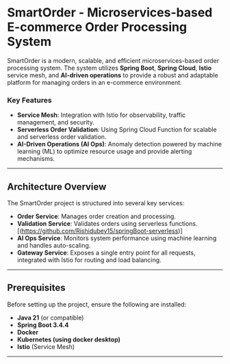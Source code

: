 
# SmartOrder - Microservices-based E-commerce Order Processing System

SmartOrder is a modern, scalable, and efficient microservices-based order processing system. The system utilizes **Spring Boot**, **Spring Cloud**, **Istio** service mesh, and **AI-driven operations** to provide a robust and adaptable platform for managing orders in an e-commerce environment. 

### Key Features

- **Service Mesh**: Integration with Istio for observability, traffic management, and security.
- **Serverless Order Validation**: Using Spring Cloud Function for scalable and serverless order validation.
- **AI-Driven Operations (AI Ops)**: Anomaly detection powered by machine learning (ML) to optimize resource usage and provide alerting mechanisms.

---

## Architecture Overview

The SmartOrder project is structured into several key services:

- **Order Service**: Manages order creation and processing.
- **Validation Service**: Validates orders using serverless functions. [(https://github.com/Rishidubey15/springBoot-serverless)]
- **AI Ops Service**: Monitors system performance using machine learning and handles auto-scaling.
- **Gateway Service**: Exposes a single entry point for all requests, integrated with Istio for routing and load balancing.

---

## Prerequisites

Before setting up the project, ensure the following are installed:

- **Java 21** (or compatible)
- **Spring Boot 3.4.4**
- **Docker**
- **Kubernetes (using docker desktop)**
- **Istio** (Service Mesh)

---

